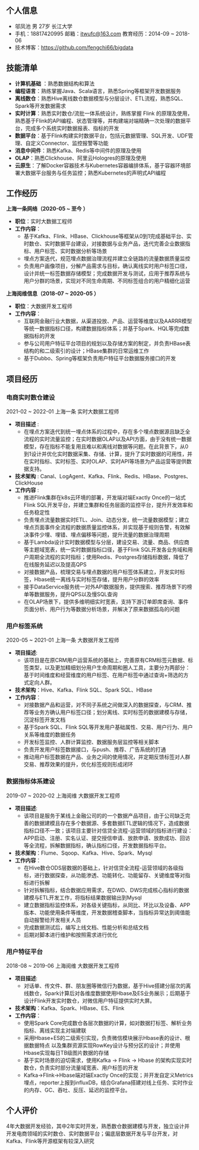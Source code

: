 ## 个人信息

- 邬凤池    男    27岁        长江大学
- 手机：18817420995    邮箱：itwufc@163.com  教育经历：2014-09 ~ 2018-06
- 技术博客：https://github.com/fengchi66/bigdata

## 技能清单

- **计算机基础** ：熟悉数据结构和算法
- **编程语言**：熟练掌握Java、Scala语言，熟悉Spring等框架开发数据服务
- **离线数仓**：熟悉Hive离线数仓数据模型与分层设计、ETL流程，熟悉SQL、Spark等开发数据需求
- **实时计算**：熟悉实时数仓/流批一体系统设计，熟练掌握 Flink 的原理及使用，熟悉基于Flink的API编程、状态管理等，并构建端对端精确一次处理的数据平台，完成多个系统实时数据报表、指标的开发
- **数据平台**：基于Flink构建实时数据平台，包括元数据管理、SQL开发、UDF管理、自定义Connector、监控报警等功能
- **消息中间件**：熟悉Kafka、Redis等中间件的原理及使用
- **OLAP**：熟悉Clickhouse、阿里云Hologres的原理及使用
- **云原生**：了解Docker容器技术与Kubernetes容器编排体系，基于容器环境部署大数据平台服务与任务监控；熟悉Kubernetes的声明式API编程

## 工作经历

**上海一条网络（2020-05 ~ 至今 ）**

- **职位**：实时大数据工程师
- **工作内容**：
  - 基于Kafka、Flink、HBase、Clickhouse等框架从0到1完成基础平台、实时数仓、实时数据平台建设，对接数据与业务产品，迭代完善企业数据指标、用户标签、实时数据分析等场景
  - 埋点方案迭代，规范埋点数据治理流程并建立全链路的流量数据质量监控
  - 负责用户画像项目，分解产品需求与目标，确认离线实时用户标签口径，设计并统一标签数据存储模型；完成数据开发与测试，应用于推荐系统与用户分群的场景，实现对不同生命周期、不同标签组合的用户精细化运营

**上海阅维信息（2018-07 ~ 2020-05 ）**

- **职位**：大数据开发工程师
- **工作内容**：
  - 互联网金融行业大数据，从渠道投放、产品、运营等维度以及AARRR模型等统一数据指标口径，构建数据指标体系；并基于Spark、HQL等完成数据指标的开发
  - 参与公司用户特征平台项目的规划以及存储方案的制定，并负责HBase表结构的和二级索引的设计；HBase集群的日常运维工作
  - 基于Dubbo、Spring等框架负责用户特征平台数据服务接口的开发

## 项目经历

### 电商实时数仓建设

2021-02 ~ 2022-01  上海一条  实时大数据工程师

- **项目描述** :
  - 在埋点方案迭代到统一埋点体系的过程中，存在多个埋点数据源且缺乏全流程的实时流量监控；在实时数据OLAP以及API方面，由于没有统一数据模型，存在指标不能复用且难以和离线对数据等问题。在此背景下，从0到1设计并优化实时数据采集、存储、计算，提升了实时数据的可用性，并在实时指标、实时标签、实时OLAP、实时API等场景为产品运营等提供数据支持。
- **技术架构** : Canal、LogAgent、Kafka、Flink、Redis、HBase、Postgres、ClickHouse
- **工作内容** :
  - 推进Flink集群在k8s云环境的部署，开发端对端Exactly Once的一站式Flink SQL开发平台，并建立集群和任务层面的监控平台，提升开发效率和任务稳定性
  - 负责埋点流量数据实时ETL、Join、动态分发，统一流量数据模型；建立埋点页面事件全流程的数据质量监控体系，并实现基于规则告警，有效解决事件少埋、埋错、埋点偏移等问题，提升流量的数据治理周期
  - 基于Lambda设计实时数据模型与分层，建设交易、流量、商品、供应商等主题域宽表，统一实时数据指标口径，基于Flink SQL开发各业务域和用户周期全流程的实时指标；使用Redis、Postgres存储指标数据，降低了在线服务延迟以及提高QPS
  - 对接数据产品，梳理交易与埋点数据的用户标签体系建立，开发实时标签，Hbase统一离线与实时标签存储，提升用户分群的效率
  - 接手DataService服务统一对外API数据服务，提供搜索、推荐场景下的榜单等数据服务，提升QPS以及慢SQL查询
  - 在OLAP场景下，提供多维明细实时宽表，支持下游订单即席查询、事件页面分析、用户行为等数据分析场景，并解决了原来数据孤岛的问题

### 用户标签系统

2020-05 ~ 2021-01  上海一条  大数据开发工程师

- **项目描述**:
  - 该项目是在原CRM用户运营系统的基础上，完善原有CRM标签元数据、标签类型，以及更加精细划分用户生命周期和圈人工具，主要分为两部分：基于时间维度和经营维度的用户标签、在用户标签中通过查询+筛选的方式定向人群。
- **技术架构**：Hive、Kafka、Flink SQL、Spark SQL、HBase
- **工作内容**：
  - 对接数据产品和运营，对不同子系统之间做深入的数据探查，与CRM、推荐等业务方确认用户标签口径；划分离线、实时标签的数据建模与存储，沉淀标签开发文档
  - 基于Spark SQL、Flink SQL等开发用户基础属性、交易、用户行为、用户关系等维度的数据任务
  - 开发标签监控、人群计算监控、数据服务层监控等相关脚本
  - 负责开发用户标签数据接口，与push、推荐、广告系统的打通
  - 推动用户标签数据在产品、业务之间的使用情况，并定期反馈标签对人群交易、推荐效果的提升，优化标签规则形成闭环

### 数据指标体系建设
2019-07 ~ 2020-02  上海阅维  大数据开发工程师
- **项目描述**:
  - 该项目是服务于某线上金融公司的的一个数据产品项目，由于公司缺乏完善的数据建模且存在多个数据源、多套数据ETL逻辑的情况下，造成数据指标口径不一致；该项目主要针对信贷全流程-运营领域的指标进行建设：APP启动、注册、实名认证、提交授信申请、放款申请、放款成功、回访等全流程，拆解数据指标，确认指标口径，开发数据指标平台。
- **技术架构**：Flume、Sqoop、Kafka、Hive、Spark、Mysql
- **工作内容**：
  - 在Hive数仓ODS层数据的基础上，针对信贷全流程-运营领域的各级指标，进行数据探查，从功能渗透、功能转化、功能留存、关键维度等对指标进行拆解
  - 针对拆解指标，结合数据应用需求，在DWD、DWS完成核心指标的数据建模与ETL开发工作，将指标结果数据输出到Mysql
  - 建立数据指标监控体系，对各级关键指标，从同比、环比以及设备、APP版本、功能使用条件等维度，开发数据稽查脚本，当指标异常达到阈值能自动报警给开发相关人员
  - 完成数据测试后，编写上线文档、性能分析和总结文档
  - 后期对脚本进行维护和按照需求进行优化

### 用户特征平台
2018-08 ~ 2019-06  上海阅维  大数据开发工程师
- **项目描述**:
  - 对话单、传文件、群、朋友圈等微信行为数据，基于Hive搭建分层次的离线数仓，Spark计算后对各维度数据使用Hbase及ES业务展示；后期基于设计Flink开发实时数仓，对微信用户特征提供实时大屏。
- **技术架构**：Kafka、Spark、HBase、ES、Flink
- **工作内容**：
  - 使用Spark Core完成数仓各层次数据的计算，如对数据打标签、解析业务指标、离线实现主对端建联
  - 采用Hbase+ES的二级索引实现，负责微信模块展示Hbase表的设计、根据数据特点 以及集群资源实现RowKey设计与预分区的设计；并使用Hbase实现每日TB级图片数据的存储
  - 基于实时场景的迫切需求，使用Kafka -> Flink -> Hbase 的架构实现实时数仓，负责实时部分流量域宽表、用户标签的开发
  - Kafka->Flink->Hbase端对端Exactly Once的实现；并开发自定义Metrics埋点，reporter上报到influxDB，结合Grafana搭建对线上任务、实时作业的内存、GC、吞吐、反压、延迟的监控平台。


## 个人评价

4年大数据开发经验，其中2年实时开发，熟悉数仓数据建模与开发，独立设计并开发电商领域的实时数仓、实时数据平台；偏底层数据开发与平台开发，对Kafka、Flink等开源框架有较深入研究